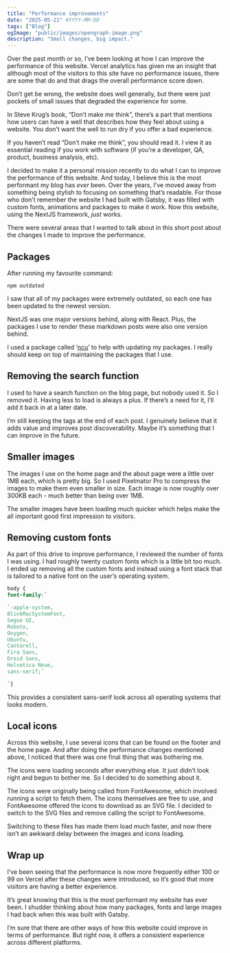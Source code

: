 ```yaml
---
title: "Performance improvements"
date: "2025-05-21" #YYYY-MM-DD
tags: ["Blog"]
ogImage: "public/images/opengraph-image.png"
description: "Small changes, big impact."
---
```


Over the past month or so, I’ve been looking at how I can improve the performance of this website. Vercel analytics has given me an insight that although most of the visitors to this site have no performance issues, there are some that do and that drags the overall performance score down.

Don’t get be wrong, the website does well generally, but there were just pockets of small issues that degraded the experience for some.

In Steve Krug’s book, “Don’t make me think”, there’s a part that mentions how users can have a well that describes how they feel about using a website. You don’t want the well to run dry if you offer a bad experience.

If you haven’t read “Don’t make me think”, you should read it. I view it as essential reading if you work with software (if you’re a developer, QA, product, business analysis, etc).

I decided to make it a personal mission recently to do what I can to improve the performance of this website. And today, I believe this is the most performant my blog has *ever* been. Over the years, I’ve moved away from something being stylish to focusing on something that’s readable. For those who don’t remember the website I had built with Gatsby, it was filled with custom fonts, animations and packages to make it work. Now this website, using the NextJS framework, *just* works.

There were several areas that I wanted to talk about in this short post about the changes I made to improve the performance.

## Packages

After running my favourite command:

```
npm outdated
```

I saw that all of my packages were extremely outdated, so each one has been updated to the newest version.

NextJS was one major versions behind, along with React. Plus, the packages I use to render these markdown posts were also one version behind.

I used a package called ‘[ncu](https://www.npmjs.com/package/npm-check-updates)’ to help with updating my packages. I really should keep on top of maintaining the packages that I use.

## Removing the search function

I used to have a search function on the blog page, but nobody used it. So I removed it. Having less to load is always a plus. If there’s a need for it, I’ll add it back in at a later date.

I’m still keeping the tags at the end of each post. I genuinely believe that it adds value and improves post discoverability. Maybe it’s something that I can improve in the future.

## Smaller images

The images I use on the home page and the about page were a little over 1MB each, which is pretty big. So I used Pixelmator Pro to compress the images to make them even smaller in size. Each image is now roughly over 300KB each - much better than being over 1MB.

The smaller images have been loading much quicker which helps make the all important good first impression to visitors.

## Removing custom fonts

As part of this drive to improve performance, I reviewed the number of fonts I was using. I had roughly twenty custom fonts which is a little bit too much. I ended up removing all the custom fonts and instead using a font stack that is tailored to a native font on the user’s operating system.

```css
body {
font-family:`

`-apple-system,
BlinkMacSystemFont,
Segoe UI,
Roboto,
Oxygen,
Ubuntu,
Cantarell,
Fira Sans,
Droid Sans,
Helvetica Neue,
sans-serif;`

`}
```

This provides a consistent sans-serif look across all operating systems that looks modern.

## Local icons

Across this website, I use several icons that can be found on the footer and the home page. And after doing the performance changes mentioned above, I noticed that there was one final thing that was bothering me.

The icons were loading seconds after everything else. It just didn’t look right and begun to bother me. So I decided to do something about it.

The icons were originally being called from FontAwesome, which involved running a script to fetch them. The icons themselves are free to use, and FontAwesome offered the icons to download as an SVG file. I decided to switch to the SVG files and remove calling the script to FontAwesome.

Switching to these files has made them load much faster, and now there isn’t an awkward delay between the images and icons loading.

## Wrap up

I’ve been seeing that the performance is now more frequently either 100 or 99 on Vercel after these changes were introduced, so it’s good that more visitors are having a better experience.

It’s great knowing that this is the most performant my website has ever been. I shudder thinking about how many packages, fonts and large images I had back when this was built with Gatsby.

I’m sure that there are other ways of how this website could improve in terms of performance. But right now, it offers a consistent experience across different platforms.
